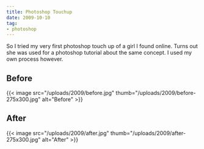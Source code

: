 ```yaml
---
title: Photoshop Touchup
date: 2009-10-10
tag:
- photoshop
---
```

So I tried my very first photoshop touch up of a girl I found online.  Turns out she was used for a photoshop tutorial about the same concept.  I used my own process however.

<!--more-->

## Before

{{< image src="/uploads/2009/before.jpg" thumb="/uploads/2009/before-275x300.jpg" alt="Before" >}}

## After

{{< image src="/uploads/2009/after.jpg" thumb="/uploads/2009/after-275x300.jpg" alt="After" >}}

